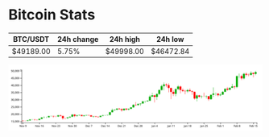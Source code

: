 # Bitcoin Stats

BTC/USDT|24h change|24h high|24h low|
|---|---|---|---|
|$49189.00|5.75%|$49998.00|$46472.84|

<img src="./chart.svg">
